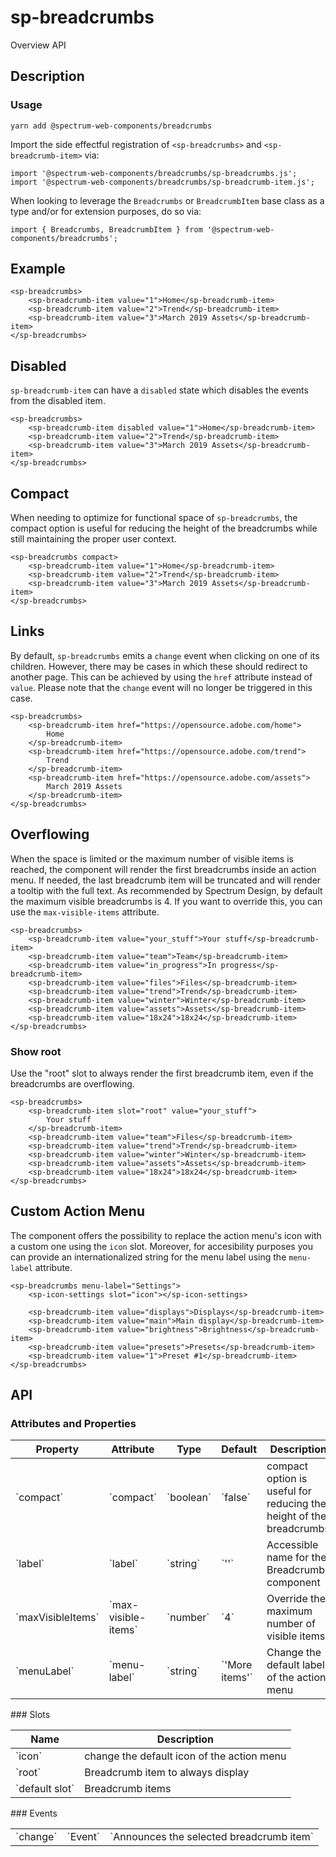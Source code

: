 # sp-breadcrumbs
Overview API
## Description
### Usage
    
    yarn add @spectrum-web-components/breadcrumbs
    
Import the side effectful registration of `<sp-breadcrumbs>` and `<sp-breadcrumb-item>` via:
    
    import '@spectrum-web-components/breadcrumbs/sp-breadcrumbs.js';
    import '@spectrum-web-components/breadcrumbs/sp-breadcrumb-item.js';
    
When looking to leverage the `Breadcrumbs` or `BreadcrumbItem` base class as a type and/or for extension purposes, do so via:
    
    import { Breadcrumbs, BreadcrumbItem } from '@spectrum-web-components/breadcrumbs';
    
## Example
    
    <sp-breadcrumbs>
        <sp-breadcrumb-item value="1">Home</sp-breadcrumb-item>
        <sp-breadcrumb-item value="2">Trend</sp-breadcrumb-item>
        <sp-breadcrumb-item value="3">March 2019 Assets</sp-breadcrumb-item>
    </sp-breadcrumbs>
## Disabled
`sp-breadcrumb-item` can have a `disabled` state which disables the events from the disabled item.
    
    <sp-breadcrumbs>
        <sp-breadcrumb-item disabled value="1">Home</sp-breadcrumb-item>
        <sp-breadcrumb-item value="2">Trend</sp-breadcrumb-item>
        <sp-breadcrumb-item value="3">March 2019 Assets</sp-breadcrumb-item>
    </sp-breadcrumbs>
## Compact
When needing to optimize for functional space of `sp-breadcrumbs`, the compact option is useful for reducing the height of the breadcrumbs while still maintaining the proper user context.
    
    <sp-breadcrumbs compact>
        <sp-breadcrumb-item value="1">Home</sp-breadcrumb-item>
        <sp-breadcrumb-item value="2">Trend</sp-breadcrumb-item>
        <sp-breadcrumb-item value="3">March 2019 Assets</sp-breadcrumb-item>
    </sp-breadcrumbs>
## Links
By default, `sp-breadcrumbs` emits a `change` event when clicking on one of its children. However, there may be cases in which these should redirect to another page. This can be achieved by using the `href` attribute instead of `value`. Please note that the `change` event will no longer be triggered in this case.
    
    <sp-breadcrumbs>
        <sp-breadcrumb-item href="https://opensource.adobe.com/home">
            Home
        </sp-breadcrumb-item>
        <sp-breadcrumb-item href="https://opensource.adobe.com/trend">
            Trend
        </sp-breadcrumb-item>
        <sp-breadcrumb-item href="https://opensource.adobe.com/assets">
            March 2019 Assets
        </sp-breadcrumb-item>
    </sp-breadcrumbs>
## Overflowing
When the space is limited or the maximum number of visible items is reached, the component will render the first breadcrumbs inside an action menu. If needed, the last breadcrumb item will be truncated and will render a tooltip with the full text.
As recommended by Spectrum Design, by default the maximum visible breadcrumbs is 4. If you want to override this, you can use the `max-visible-items` attribute.
    
    <sp-breadcrumbs>
        <sp-breadcrumb-item value="your_stuff">Your stuff</sp-breadcrumb-item>
        <sp-breadcrumb-item value="team">Team</sp-breadcrumb-item>
        <sp-breadcrumb-item value="in_progress">In progress</sp-breadcrumb-item>
        <sp-breadcrumb-item value="files">Files</sp-breadcrumb-item>
        <sp-breadcrumb-item value="trend">Trend</sp-breadcrumb-item>
        <sp-breadcrumb-item value="winter">Winter</sp-breadcrumb-item>
        <sp-breadcrumb-item value="assets">Assets</sp-breadcrumb-item>
        <sp-breadcrumb-item value="18x24">18x24</sp-breadcrumb-item>
    </sp-breadcrumbs>
### Show root
Use the "root" slot to always render the first breadcrumb item, even if the breadcrumbs are overflowing.
    
    <sp-breadcrumbs>
        <sp-breadcrumb-item slot="root" value="your_stuff">
            Your stuff
        </sp-breadcrumb-item>
        <sp-breadcrumb-item value="team">Files</sp-breadcrumb-item>
        <sp-breadcrumb-item value="trend">Trend</sp-breadcrumb-item>
        <sp-breadcrumb-item value="winter">Winter</sp-breadcrumb-item>
        <sp-breadcrumb-item value="assets">Assets</sp-breadcrumb-item>
        <sp-breadcrumb-item value="18x24">18x24</sp-breadcrumb-item>
    </sp-breadcrumbs>
## Custom Action Menu
The component offers the possibility to replace the action menu's icon with a custom one using the `icon` slot. Moreover, for accesibility purposes you can provide an internationalized string for the menu label using the `menu-label` attribute.
    
    <sp-breadcrumbs menu-label="Settings">
        <sp-icon-settings slot="icon"></sp-icon-settings>
    
        <sp-breadcrumb-item value="displays">Displays</sp-breadcrumb-item>
        <sp-breadcrumb-item value="main">Main display</sp-breadcrumb-item>
        <sp-breadcrumb-item value="brightness">Brightness</sp-breadcrumb-item>
        <sp-breadcrumb-item value="presets">Presets</sp-breadcrumb-item>
        <sp-breadcrumb-item value="1">Preset #1</sp-breadcrumb-item>
    </sp-breadcrumbs>
## API
### Attributes and Properties
<table>
  <thead>
    <tr>
      <th>Property</th>
      <th>Attribute</th>
      <th>Type</th>
      <th>Default</th>
      <th>Description</th>
    </tr>
  </thead>
  <tbody>
    <tr>
      <td>`compact`</td>
      <td>`compact`</td>
      <td>`boolean`</td>
      <td>`false`</td>
      <td>compact option is useful for reducing the height of the breadcrumbs</td>
    </tr>
    <tr>
      <td>`label`</td>
      <td>`label`</td>
      <td>`string`</td>
      <td>`''`</td>
      <td>Accessible name for the Breadcrumbs component</td>
    </tr>
    <tr>
      <td>`maxVisibleItems`</td>
      <td>`max-visible-items`</td>
      <td>`number`</td>
      <td>`4`</td>
      <td>Override the maximum number of visible items</td>
    </tr>
    <tr>
      <td>`menuLabel`</td>
      <td>`menu-label`</td>
      <td>`string`</td>
      <td>`'More items'`</td>
      <td>Change the default label of the action menu</td>
    </tr>
  </tbody>
</table>
### Slots
<table>
  <thead>
    <tr>
      <th>Name</th>
      <th>Description</th>
    </tr>
  </thead>
  <tbody>
    <tr>
      <td>`icon`</td>
      <td>change the default icon of the action menu</td>
    </tr>
    <tr>
      <td>`root`</td>
      <td>Breadcrumb item to always display</td>
    </tr>
    <tr>
      <td>`default slot`</td>
      <td>Breadcrumb items</td>
    </tr>
  </tbody>
</table>
### Events
<table>
  <thead>
  </thead>
  <tbody>
    <tr>
      <td>`change`</td>
      <td>`Event`</td>
      <td>`Announces the selected breadcrumb item`</td>
    </tr>
  </tbody>
</table>
